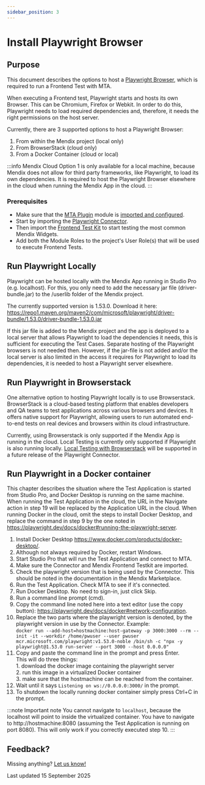 ```yaml
---
sidebar_position: 3
---
```


# Install Playwright Browser

## Purpose

This document describes the options to host a [Playwright Browser](https://playwright.dev/java/docs/browsers), which is required to run a Frontend Test with MTA.

When executing a Frontend test, Playwright starts and hosts its own Browser. This can be Chromium, Firefox or Webkit. In order to do this, Playwright needs to load required dependencies and, therefore, it needs the right permissions on the host server. <!--In the image below, you can see how Playwright can be hosted on remote servers, either in the cloud or on a local server.![Playwright Setup](../images/pw_setup.png)-->

Currently, there are 3 supported options to host a Playwright Browser:
1. From within the Mendix project (local only)
2. From BrowserStack (cloud only)
3. From a Docker Container (cloud or local)

:::info Mendix Cloud
Option 1 is only available for a local machine, because Mendix does not allow for third party frameworks, like Playwright, to load its own dependencies. It is required to host the Playwright Browser elsewhere in the cloud when running the Mendix App in the cloud.
:::

### Prerequisites

- Make sure that the [MTA Plugin](../../../tools/mta-plugin) module is [imported and configured](import-plugin).
- Start by importing the [Playwright Connector](../../../tools/playwright-connector).
- Then import the [Frontend Test Kit](../../../tools/playwright-testkit) to start testing the most common Mendix Widgets. 
- Add both the Module Roles to the project's User Role(s) that will be used to execute Frontend Tests.


## Run Playwright Locally

Playwright can be hosted locally with the Mendix App running in Studio Pro (e.g. localhost). For this, you only need to add the necessary jar file (driver-bundle.jar) to the /userlib folder of the Mendix project. 

The currently supported version is 1.53.0. Download it here:<br/>
https://repo1.maven.org/maven2/com/microsoft/playwright/driver-bundle/1.53.0/driver-bundle-1.53.0.jar

If this jar file is added to the Mendix project and the app is deployed to a local server that allows Playwright to load the dependencies it needs, this is sufficient for executing the Test Cases. Separate hosting of the Playwright browsers is not needed then. However, if the jar-file is not added and/or the local server is also limited in the access it requires for Playwright to load its dependencies, it is needed to host a Playwright server elsewhere. 


## Run Playwright in Browserstack

One alternative option to hosting Playwright locally is to use Browserstack. BrowserStack is a cloud-based testing platform that enables developers and QA teams to test applications across various browsers and devices. It offers native support for Playwright, allowing users to run automated end-to-end tests on real devices and browsers within its cloud infrastructure. 

Currently, using Browserstack is only supported if the Mendix App is running in the cloud. 
Local Testing is currently only supported if Playwright is also running locally.
[Local Testing with Browserstack](https://www.browserstack.com/docs/local-testing) will be supported in a future release of the Playwright Connector.

## Run Playwright in a Docker container 

This chapter describes the situation where the Test Application is started from Studio Pro, and Docker Desktop is running on the same machine. When running the Test Application in the cloud, the URL in the Navigate action in step 19 will be replaced by the Application URL in the cloud. When running Docker in the cloud, omit the steps to install Docker Desktop, and replace the command in step 9 by the one noted in https://playwright.dev/docs/docker#running-the-playwright-server.

1.	Install Docker Desktop https://www.docker.com/products/docker-desktop/.
2.	Although not always required by Docker, restart Windows.
3.	Start Studio Pro that will run the Test Application and connect to MTA. 
4.	Make sure the Connector and Mendix Frontend Testkit are imported.
5.	Check the playwright version that is being used by the Connector. 
This should be noted in the documentation in the Mendix Marketplace.
6.	Run the Test Application. Check MTA to see if it's connected.
7.	Run Docker Desktop. No need to sign-in, just click Skip.
8.	Run a command line prompt (cmd).
9.	Copy the command line noted here into a text editor (use the copy button): https://playwright.dev/docs/docker#network-configuration.
10.	Replace the two parts where the playwright version is denoted, by the playwright version in use by the Connector. Example:<br/>
`docker run --add-host=hostmachine:host-gateway -p 3000:3000 --rm --init -it --workdir /home/pwuser --user pwuser mcr.microsoft.com/playwright:v1.53.0-noble /bin/sh -c "npx -y playwright@1.53.0 run-server --port 3000 --host 0.0.0.0"`
11.	Copy and paste the command line in the prompt and press Enter.<br/>This will do three things:<br/>1. download the docker image containing the playwright server<br/>2. run this image in a virtualized Docker container<br/>3. make sure that the hostmachine can be reached from the container.
12.	Wait until it says `Listening on ws://0.0.0.0:3000/` in the prompt.
13.	To shutdown the locally running docker container simply press Ctrl+C in the prompt.

:::note Important note
You cannot navigate to `localhost`, because the localhost will point to inside the virtualized container. You have to navigate to http://hostmachine:8080 (assuming the Test Application is running on port 8080). This will only work if you correctly executed step 10.
:::




## Feedback?
Missing anything? [Let us know!](mailto:support@menditect.com)

Last updated 15 September 2025
